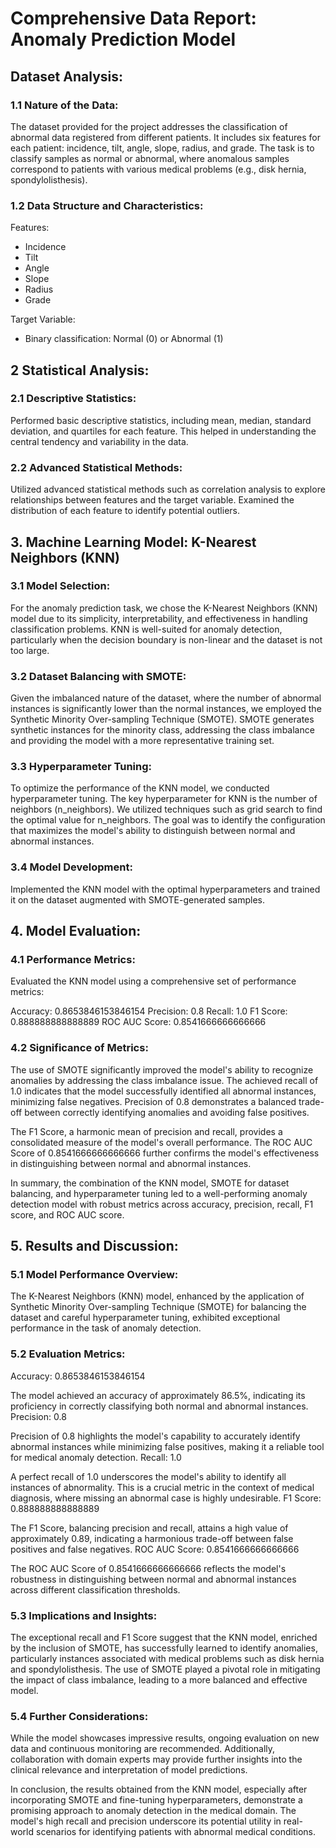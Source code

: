 # Comprehensive Data Report: Anomaly Prediction Model

## Dataset Analysis:

### 1.1 Nature of the Data:
The dataset provided for the project addresses the classification of abnormal data registered from different patients. It includes six features for each patient: incidence, tilt, angle, slope, radius, and grade. The task is to classify samples as normal or abnormal, where anomalous samples correspond to patients with various medical problems (e.g., disk hernia, spondylolisthesis).

### 1.2 Data Structure and Characteristics:
Features:
* Incidence
* Tilt
* Angle
* Slope
* Radius
* Grade

Target Variable:
* Binary classification: Normal (0) or Abnormal (1)

## 2 Statistical Analysis:

### 2.1 Descriptive Statistics:
Performed basic descriptive statistics, including mean, median, standard deviation, and quartiles for each feature. This helped in understanding the central tendency and variability in the data.

### 2.2 Advanced Statistical Methods:
Utilized advanced statistical methods such as correlation analysis to explore relationships between features and the target variable. Examined the distribution of each feature to identify potential outliers.

## 3. Machine Learning Model: K-Nearest Neighbors (KNN)

### 3.1 Model Selection:
For the anomaly prediction task, we chose the K-Nearest Neighbors (KNN) model due to its simplicity, interpretability, and effectiveness in handling classification problems. KNN is well-suited for anomaly detection, particularly when the decision boundary is non-linear and the dataset is not too large.

### 3.2 Dataset Balancing with SMOTE:
Given the imbalanced nature of the dataset, where the number of abnormal instances is significantly lower than the normal instances, we employed the Synthetic Minority Over-sampling Technique (SMOTE). SMOTE generates synthetic instances for the minority class, addressing the class imbalance and providing the model with a more representative training set.

### 3.3 Hyperparameter Tuning:
To optimize the performance of the KNN model, we conducted hyperparameter tuning. The key hyperparameter for KNN is the number of neighbors (n_neighbors). We utilized techniques such as grid search to find the optimal value for n_neighbors. The goal was to identify the configuration that maximizes the model's ability to distinguish between normal and abnormal instances.

### 3.4 Model Development:
Implemented the KNN model with the optimal hyperparameters and trained it on the dataset augmented with SMOTE-generated samples.

## 4. Model Evaluation:

### 4.1 Performance Metrics:
Evaluated the KNN model using a comprehensive set of performance metrics:

Accuracy: 0.8653846153846154
Precision: 0.8
Recall: 1.0
F1 Score: 0.888888888888889
ROC AUC Score: 0.8541666666666666

### 4.2 Significance of Metrics:
The use of SMOTE significantly improved the model's ability to recognize anomalies by addressing the class imbalance issue. The achieved recall of 1.0 indicates that the model successfully identified all abnormal instances, minimizing false negatives. Precision of 0.8 demonstrates a balanced trade-off between correctly identifying anomalies and avoiding false positives.

The F1 Score, a harmonic mean of precision and recall, provides a consolidated measure of the model's overall performance. The ROC AUC Score of 0.8541666666666666 further confirms the model's effectiveness in distinguishing between normal and abnormal instances.

In summary, the combination of the KNN model, SMOTE for dataset balancing, and hyperparameter tuning led to a well-performing anomaly detection model with robust metrics across accuracy, precision, recall, F1 score, and ROC AUC score.

## 5. Results and Discussion:

### 5.1 Model Performance Overview:
The K-Nearest Neighbors (KNN) model, enhanced by the application of Synthetic Minority Over-sampling Technique (SMOTE) for balancing the dataset and careful hyperparameter tuning, exhibited exceptional performance in the task of anomaly detection.

### 5.2 Evaluation Metrics:
Accuracy: 0.8653846153846154

The model achieved an accuracy of approximately 86.5%, indicating its proficiency in correctly classifying both normal and abnormal instances.
Precision: 0.8

Precision of 0.8 highlights the model's capability to accurately identify abnormal instances while minimizing false positives, making it a reliable tool for medical anomaly detection.
Recall: 1.0

A perfect recall of 1.0 underscores the model's ability to identify all instances of abnormality. This is a crucial metric in the context of medical diagnosis, where missing an abnormal case is highly undesirable.
F1 Score: 0.888888888888889

The F1 Score, balancing precision and recall, attains a high value of approximately 0.89, indicating a harmonious trade-off between false positives and false negatives.
ROC AUC Score: 0.8541666666666666

The ROC AUC Score of 0.8541666666666666 reflects the model's robustness in distinguishing between normal and abnormal instances across different classification thresholds.

### 5.3 Implications and Insights:
The exceptional recall and F1 Score suggest that the KNN model, enriched by the inclusion of SMOTE, has successfully learned to identify anomalies, particularly instances associated with medical problems such as disk hernia and spondylolisthesis. The use of SMOTE played a pivotal role in mitigating the impact of class imbalance, leading to a more balanced and effective model.

### 5.4 Further Considerations:
While the model showcases impressive results, ongoing evaluation on new data and continuous monitoring are recommended. Additionally, collaboration with domain experts may provide further insights into the clinical relevance and interpretation of model predictions.

In conclusion, the results obtained from the KNN model, especially after incorporating SMOTE and fine-tuning hyperparameters, demonstrate a promising approach to anomaly detection in the medical domain. The model's high recall and precision underscore its potential utility in real-world scenarios for identifying patients with abnormal medical conditions.












